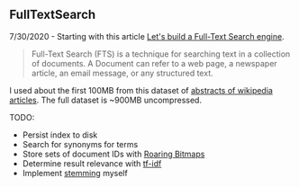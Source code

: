 ## FullTextSearch

7/30/2020 - Starting with this article [Let's build a Full-Text Search engine](https://artem.krylysov.com/blog/2020/07/28/lets-build-a-full-text-search-engine/).
> Full-Text Search (FTS) is a technique for searching text in a collection of documents. A Document can refer to a web page, a newspaper article, an email message, or any structured text.

I used about the first 100MB from this dataset of [abstracts of wikipedia articles](https://dumps.wikimedia.org/enwiki/latest/enwiki-latest-abstract1.xml.gz). 
The full dataset is ~900MB uncompressed.

TODO:
- Persist index to disk
- Search for synonyms for terms
- Store sets of document IDs with [Roaring Bitmaps](https://roaringbitmap.org/)
- Determine result relevance with [tf-idf](https://en.wikipedia.org/wiki/Tf%E2%80%93idf)
- Implement [stemming](https://en.wikipedia.org/wiki/Stemming) myself


